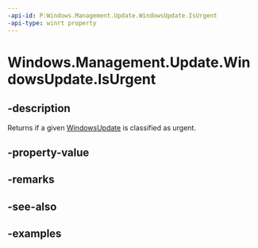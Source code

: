 ```yaml
---
-api-id: P:Windows.Management.Update.WindowsUpdate.IsUrgent
-api-type: winrt property
---
```


# Windows.Management.Update.WindowsUpdate.IsUrgent

<!--
public bool IsUrgent { get; }
-->


## -description
Returns if a given [WindowsUpdate](./windowsupdate.md) is classified as urgent.

## -property-value

## -remarks

## -see-also

## -examples


